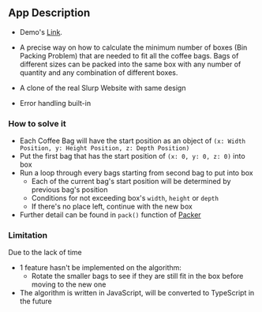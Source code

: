 ## App Description

- Demo's [Link](https://slurp-box-generator.netlify.com/).

- A precise way on how to calculate the minimum number of boxes (Bin Packing Problem) that are needed to fit all the coffee bags. Bags of different sizes can be packed into the same box with any number of quantity and any combination of different boxes.
- A clone of the real Slurp Website with same design
- Error handling built-in

### How to solve it

- Each Coffee Bag will have the start position as an object of `(x: Width Position, y: Height Position, z: Depth Position)`
- Put the first bag that has the start position of `(x: 0, y: 0, z: 0)` into box
- Run a loop through every bags starting from second bag to put into box
  - Each of the current bag's start position will be determined by previous bag's position
  - Conditions for not exceeding box's `width`, `height` or `depth`
  - If there's no place left, continue with the new box
- Further detail can be found in `pack()` function of [Packer](src/algorithm/Packer.js)

### Limitation

Due to the lack of time

- 1 feature hasn't be implemented on the algorithm:
  - Rotate the smaller bags to see if they are still fit in the box before moving to the new one
- The algorithm is written in JavaScript, will be converted to TypeScript in the future
